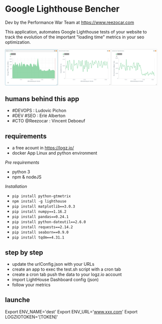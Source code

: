 # Google Lighthouse Bencher
Dev by the Performance War Team at https://www.reezocar.com

This application, automates Google Lighthouse tests of your website to track the evolution of the important "loading time" metrics in your seo optimization.

![https://www.reezocar.com Speed Index SEO optimization](https://github.com/erleRocket/lighthouse-bencher/blob/master/SEO-optim-win.png)

## humans behind this app
- #DEVOPS : Ludovic Pichon
- #DEV #SEO : Erlé Alberton
- #CTO @Reezocar : Vincent Deboeuf

## requirements
- a free acount in https://logz.io/
- docker App Linux and python environment

*Pre requirements*

- python 3
- npm & nodeJS

*Installation*

- `pip install python-gtmetrix`
- `npm install -g lighthouse`
- `pip install matplotlib==3.0.3`
- `pip install numpy==1.16.2`
- `pip install pandas==0.24.1`
- `pip install python-dateutil==2.6.0`
- `pip install requests==2.14.2`
- `pip install seaborn==0.9.0`
- `pip install tqdm==4.31.1`

## step by step
- update the urlConfig.json with your URLs
- create an app to exec the test.sh script with a cron tab
- create a cron tab push the data to your logz.io account
- import LightHouse Dashboard config (json)
- follow your metrics

## launche
Export ENV_NAME='dest' Export ENV_URL='www.xxx.com' Export LOGZIOTOKEN='[TOKEN]'

